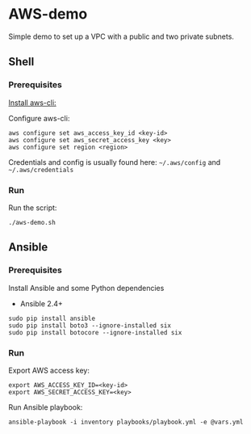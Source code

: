 # AWS-demo

Simple demo to set up a VPC with a public and two private subnets. 

## Shell

### Prerequisites

[Install aws-cli:](https://docs.aws.amazon.com/cli/latest/userguide/cli-install-macos.html)

Configure aws-cli:

```
aws configure set aws_access_key_id <key-id>
aws configure set aws_secret_access_key <key>
aws configure set region <region>
```

Credentials and config is usually found here: `~/.aws/config` and `~/.aws/credentials`

### Run
Run the script:
```
./aws-demo.sh
```

## Ansible

### Prerequisites
Install Ansible and some Python dependencies

* Ansible 2.4+
```
sudo pip install ansible
sudo pip install boto3 --ignore-installed six
sudo pip install botocore --ignore-installed six
```

### Run
Export AWS access key:
```
export AWS_ACCESS_KEY_ID=<key-id>
export AWS_SECRET_ACCESS_KEY=<key>
```
Run Ansible playbook:
```
ansible-playbook -i inventory playbooks/playbook.yml -e @vars.yml
```